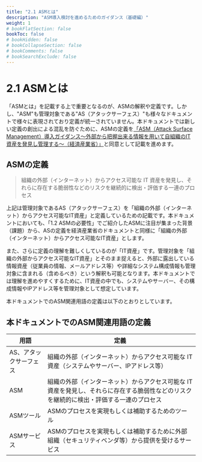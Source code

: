 ```yaml
---
title: "2.1 ASMとは"
description: "ASM導入検討を進めるためのガイダンス（基礎編）"
weight: 1
# bookFlatSection: false
bookToc: false
# bookHidden: false
# bookCollapseSection: false
# bookComments: false
# bookSearchExclude: false
---
```


# 2.1 ASMとは
「ASMとは」を記載する上で重要となるのが、ASMの解釈や定義です。しかし、"ASM"も管理対象である"AS（アタックサーフェス）"も様々なドキュメントで様々に表現されており定義が統一されていません。本ドキュメントでは新しい定義の創出による混乱を防ぐために、ASMの定義を[「ASM（Attack Surface Management）導入ガイダンス～外部から把握出来る情報を用いて自組織のIT資産を発見し管理する～（経済産業省）」](https://www.meti.go.jp/press/2023/05/20230529001/20230529001.html)と同意として記載を進めます。

## ASMの定義
> 組織の外部（インターネット）からアクセス可能な IT 資産を発見し、それらに存在する脆弱性などのリスクを継続的に検出・評価する一連のプロセス

上記は管理対象であるAS（アタックサーフェス）を「組織の外部（インターネット）からアクセス可能なIT資産」と定義しているための記載です。本ドキュメントにおいても、「1.2 ASMの必要性」でご紹介したASMに注目が集まった背景（課題）から、ASの定義を経済産業省のドキュメントと同様に「組織の外部（インターネット）からアクセス可能なIT資産」とします。  

また、さらに定義の理解を難しくしているのが「IT資産」です。管理対象を「組織の外部からアクセス可能なIT資産」とそのまま捉えると、外部に露出している情報資産（従業員の情報、メールアドレス等）や詳細なシステム構成情報も管理対象に含まれる（含めるべき）という解釈も可能となります。本ドキュメントでは理解を進めやすくするために、IT資産の中でも、システムやサーバー、その構成情報やIPアドレス等を管理対象として想定しています。  

本ドキュメントでのASM関連用語の定義は以下のとおりとしています。

## 本ドキュメントでのASM関連用語の定義
| 用語      | 定義                                                                                                                                     |
| --------- | ---------------------------------------------------------------------------------------------------------------------------------------- |
| AS、アタックサーフェス        | 組織の外部（インターネット）からアクセス可能な IT 資産（システムやサーバー、IPアドレス等）                                                 |
| ASM       | 組織の外部（インターネット）からアクセス可能な IT 資産を発見し、それらに存在する脆弱性などのリスクを継続的に検出・評価する一連のプロセス |
| ASMツール | ASMのプロセスを実現もしくは補助するためのツール                                                                                                   |
| ASMサービス | ASMのプロセスを実現もしくは補助するために外部組織（セキュリティベンダ等）から提供を受けるサービス   
